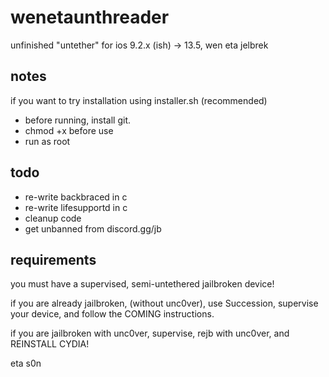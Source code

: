 # wenetaunthreader
unfinished "untether" for ios 9.2.x (ish) -> 13.5, wen eta jelbrek

## notes
if you want to try installation using installer.sh (recommended)

* before running, install git. 
* chmod +x before use
* run as root

## todo
* re-write backbraced in c
* re-write lifesupportd in c
* cleanup code
* get unbanned from discord.gg/jb

## requirements
you must have a supervised, semi-untethered jailbroken device!

if you are already jailbroken, (without unc0ver), use Succession, supervise your device, and follow the COMING instructions.

if you are jailbroken with unc0ver, supervise, rejb with unc0ver, and REINSTALL CYDIA!

eta s0n
